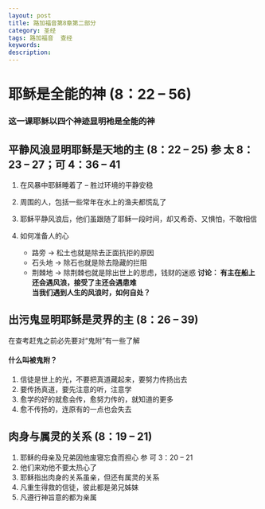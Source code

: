 ```yaml
---
layout: post
title: 路加福音第8章第二部分
category: 圣经
tags: 路加福音  查经
keywords: 
description: 
---
```

# 耶稣是全能的神 (8：22 – 56)      

###  这一课耶稣以四个神迹显明衪是全能的神     


## 平静风浪显明耶稣是天地的主 (8：22 – 25) 参 太 8：23 – 27；可 4：36 – 41
1. 在风暴中耶稣睡着了 – 胜过环境的平静安稳      

2. 周围的人，包括一些常年在水上的渔夫都慌乱了     
3. 耶稣平静风浪后，他们虽跟随了耶稣一段时间，却又希奇、又惧怕，不敢相信     
4. 如何准备人的心      
    - 路旁 → 松土也就是除去正面抗拒的原因
    - 石头地 → 除石也就是除去隐藏的拦阻
    - 荆棘地 → 除荆棘也就是除出世上的思虑，钱财的迷惑
**讨论：	有主在船上还会遇风浪，接受了主还会遇患难**      
   **当我们遇到人生的风浪时，如何自处？**


## 出污鬼显明耶稣是灵界的主 (8：26 – 39)     
在查考赶鬼之前必先要对“鬼附”有一些了解
#### 什么叫被鬼附？
1. 信徒是世上的光，不要把真道藏起来，要努力传扬出去
2. 要传扬真道，要先注意的听，注意学
3. 愈学的好的就愈会传，愈努力传的，就知道的更多
4. 愈不传扬的，连原有的一点也会失去      


## 肉身与属灵的关系 (8：19 – 21)
1. 耶稣的母亲及兄弟因他废寝忘食而担心 参 可 3：20 – 21
2. 他们来劝他不要太热心了
3. 耶稣指出肉身的关系虽亲，但还有属灵的关系
4. 凡重生得救的信徒，彼此都是弟兄姊妹
5. 凡遵行神旨意的都为亲属